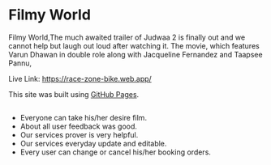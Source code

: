 
# Filmy World
Filmy World,The much awaited trailer of Judwaa 2 is finally out and we cannot help but laugh out loud after watching it. The movie, which features Varun Dhawan in double role along with Jacqueline Fernandez and Taapsee Pannu, 

Live Link: https://race-zone-bike.web.app/

This site was built using [GitHub Pages](https://pages.github.com/).
## 

- Everyone can take his/her  desire film.
- About all user feedback was good.
- Our services prover is very helpful.
- Our services everyday update and editable.
- Every user can change or cancel his/her booking orders.



